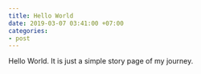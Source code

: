 ```yaml
---
title: Hello World
date: 2019-03-07 03:41:00 +07:00
categories:
- post
---
```


Hello World. It is just a simple story page of my journey.
